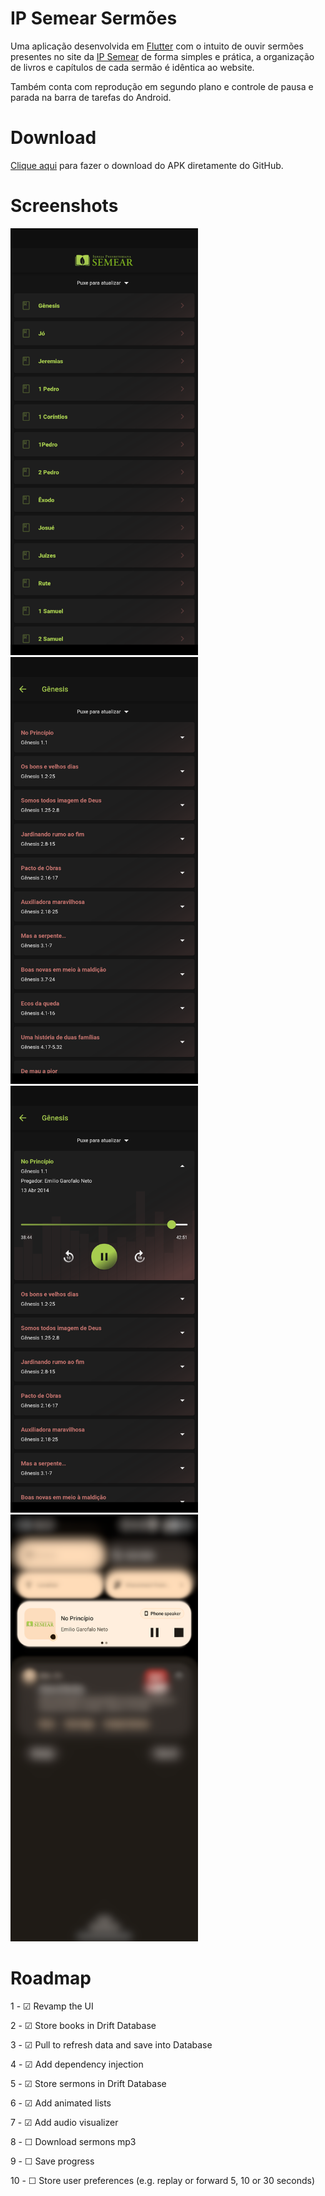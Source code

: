 # IP Semear Sermões

Uma aplicação desenvolvida em [Flutter](https://flutter.dev) com o intuito de ouvir sermões presentes no site da [IP Semear](https://ipsemear.org/sermoes-audio/) de forma simples e prática, a organização de livros e capítulos de cada sermão é idêntica ao website.

Também conta com reprodução em segundo plano e controle de pausa e parada na barra de tarefas do Android.

# Download

[Clique aqui](https://github.com/FernandoAntonio/ip_semear_sermoes/releases/download/1.1.0/ip_semear.apk) para fazer o download do APK diretamente do GitHub.

# Screenshots

<img src="screenshots/screenshot1.png" width="300" height="683"/> <img src="screenshots/screenshot2.png" width="300" height="683"/> <img src="screenshots/screenshot3.png" width="300" height="683"/> <img src="screenshots/screenshot4.png" width="300" height="683"/>


# Roadmap

1 -  ☑ Revamp the UI

2 -  ☑ Store books in Drift Database 

3 -  ☑ Pull to refresh data and save into Database

4 -  ☑ Add dependency injection

5 -  ☑ Store sermons in Drift Database

6 -  ☑ Add animated lists

7 -  ☑ Add audio visualizer

8 -  ☐ Download sermons mp3

9 -  ☐ Save progress

10 - ☐ Store user preferences (e.g. replay or forward 5, 10 or 30 seconds)
